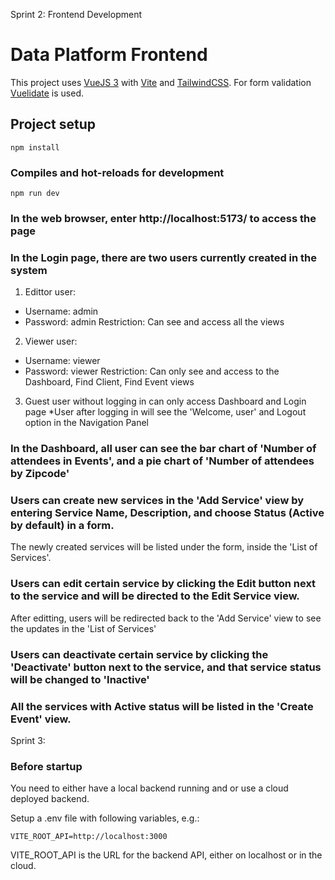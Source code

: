 Sprint 2: Frontend Development
# Data Platform Frontend

This project uses [VueJS 3](https://vuejs.org/) with [Vite](https://vitejs.dev/) and [TailwindCSS](https://tailwindcss.com/).
For form validation [Vuelidate](https://vuelidate-next.netlify.app/) is used.

## Project setup

    npm install

### Compiles and hot-reloads for development

    npm run dev

### In the web browser, enter http://localhost:5173/ to access the page

### In the Login page, there are two users currently created in the system
1. Edittor user: 
- Username: admin
- Password: admin
Restriction: Can see and access all the views
2. Viewer user:
- Username: viewer
- Password: viewer
Restriction: Can only see and access to the Dashboard, Find Client, Find Event views
3. Guest user without logging in can only access Dashboard and Login page
*User after logging in will see the 'Welcome, user' and Logout option in the Navigation Panel

### In the Dashboard, all user can see the bar chart of 'Number of attendees in Events', and a pie chart of 'Number of attendees by Zipcode'

### Users can create new services in the 'Add Service' view by entering Service Name, Description, and choose Status (Active by default) in a form. 
The newly created services will be listed under the form, inside the 'List of Services'.

### Users can edit certain service by clicking the Edit button next to the service and will be directed to the Edit Service view.
After editting, users will be redirected back to the 'Add Service' view to see the updates in the 'List of Services'

### Users can deactivate certain service by clicking the 'Deactivate' button next to the service, and that service status will be changed to 'Inactive'

### All the services with Active status will be listed in the 'Create Event' view.

Sprint 3:
### Before startup
You need to either have a local backend running and or use a cloud deployed backend.

Setup a .env file with following variables, e.g.:

    VITE_ROOT_API=http://localhost:3000

VITE_ROOT_API is the URL for the backend API, either on localhost or in the cloud.

